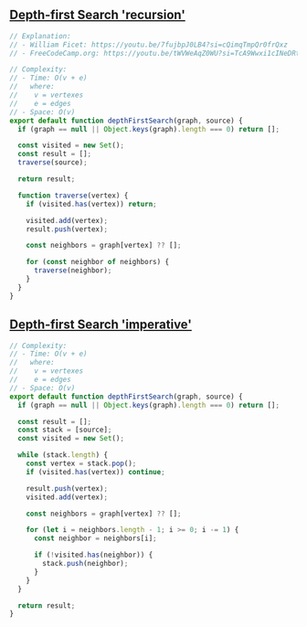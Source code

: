 ## [Depth-first Search 'recursion'](https://www.greatfrontend.com/questions/algo/depth-first-search)

<!-- notecardId: 1755202200586 -->

```js
// Explanation:
// - William Ficet: https://youtu.be/7fujbpJ0LB4?si=cQimqTmpQr0frQxz
// - FreeCodeCamp.org: https://youtu.be/tWVWeAqZ0WU?si=TcA9Wwxi1cINeDRt&t=604

// Complexity:
// - Time: O(v + e)
//   where:
//    v = vertexes
//    e = edges
// - Space: O(v)
export default function depthFirstSearch(graph, source) {
  if (graph == null || Object.keys(graph).length === 0) return [];

  const visited = new Set();
  const result = [];
  traverse(source);

  return result;

  function traverse(vertex) {
    if (visited.has(vertex)) return;

    visited.add(vertex);
    result.push(vertex);

    const neighbors = graph[vertex] ?? [];

    for (const neighbor of neighbors) {
      traverse(neighbor);
    }
  }
}
```

## [Depth-first Search 'imperative'](https://www.greatfrontend.com/questions/algo/depth-first-search)

<!-- notecardId: 1755202200588 -->

```js
// Complexity:
// - Time: O(v + e)
//   where:
//    v = vertexes
//    e = edges
// - Space: O(v)
export default function depthFirstSearch(graph, source) {
  if (graph == null || Object.keys(graph).length === 0) return [];

  const result = [];
  const stack = [source];
  const visited = new Set();

  while (stack.length) {
    const vertex = stack.pop();
    if (visited.has(vertex)) continue;

    result.push(vertex);
    visited.add(vertex);

    const neighbors = graph[vertex] ?? [];

    for (let i = neighbors.length - 1; i >= 0; i -= 1) {
      const neighbor = neighbors[i];

      if (!visited.has(neighbor)) {
        stack.push(neighbor);
      }
    }
  }

  return result;
}
```
